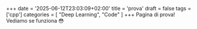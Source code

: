 +++
date = '2025-06-12T23:03:09+02:00'
title = 'prova'
draft = false
tags = ['cpp']
categories = [
    "Deep Learning", "Code"
]
+++
Pagina di prova! Vediamo se funziona 😳
